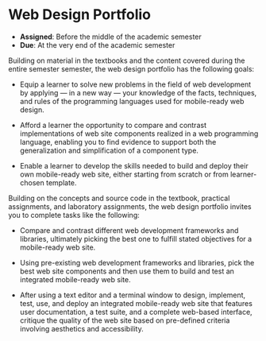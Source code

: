 # Web Design Portfolio

- **Assigned**: Before the middle of the academic semester
- **Due**: At the very end of the academic semester

Building on material in the textbooks and the content covered during the entire
semester semester, the web design portfolio has the following goals:

- Equip a learner to solve new problems in the field of web development by
  applying &mdash; in a new way &mdash; your knowledge of the facts, techniques,
  and rules of the programming languages used for mobile-ready web design.

- Afford a learner the opportunity to compare and contrast implementations of
  web site components realized in a web programming language, enabling you to
  find evidence to support both the generalization and simplification of a
  component type.

- Enable a learner to develop the skills needed to build and deploy their own
  mobile-ready web site, either starting from scratch or from learner-chosen
  template.

Building on the concepts and source code in the textbook, practical assignments,
and laboratory assignments, the web design portfolio invites you to complete
tasks like the following:

- Compare and contrast different web development frameworks and libraries,
  ultimately picking the best one to fulfill stated objectives for a
  mobile-ready web site.

- Using pre-existing web development frameworks and libraries, pick the best web
  site components and then use them to build and test an integrated mobile-ready
  web site.

- After using a text editor and a terminal window to design, implement, test,
  use, and deploy an integrated mobile-ready web site that features user
  documentation, a test suite, and a complete web-based interface, critique the
  quality of the web site based on pre-defined criteria involving aesthetics and
  accessibility.
